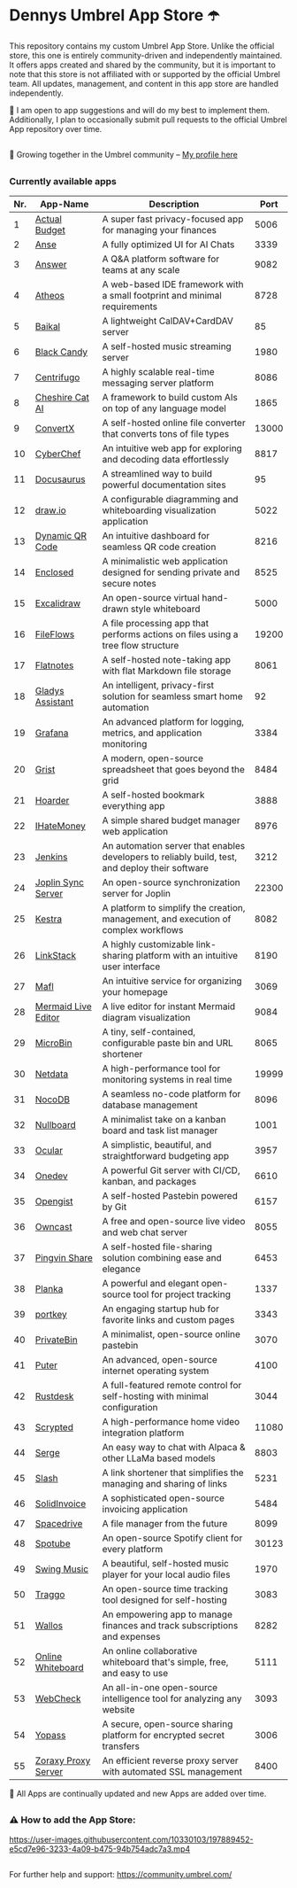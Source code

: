 # Dennys Umbrel App Store ☂️

This repository contains my custom Umbrel App Store. Unlike the official store, this one is entirely community-driven and independently maintained. It offers apps created and shared by the community, but it is important to note that this store is not affiliated with or supported by the official Umbrel team. All updates, management, and content in this app store are handled independently.


🔀 I am open to app suggestions and will do my best to implement them. Additionally, I plan to occasionally submit pull requests to the official Umbrel App repository over time.

##

🤝 Growing together in the Umbrel community – [My profile here](https://community.umbrel.com/u/denny) 

##

### Currently available apps

| Nr. | App-Name                                             | Description                                                             | Port   |
|-----|------------------------------------------------------|-------------------------------------------------------------------------|--------|
| 1   | [Actual Budget](https://github.com/actualbudget/actual) | A super fast privacy-focused app for managing your finances               | 5006   |
| 2   | [Anse](https://github.com/anse-app/anse)             | A fully optimized UI for AI Chats                                        | 3339   |
| 3   | [Answer](https://github.com/apache/incubator-answer) | A Q&A platform software for teams at any scale                           | 9082   |
| 4   | [Atheos](https://github.com/Atheos/Atheos)           | A web-based IDE framework with a small footprint and minimal requirements | 8728   |
| 5   | [Baikal](https://github.com/sabre-io/Baikal)         | A lightweight CalDAV+CardDAV server                                      | 85     |
| 6   | [Black Candy](https://github.com/blackcandy-org/blackcandy) | A self-hosted music streaming server                                      | 1980   |
| 7   | [Centrifugo](https://github.com/centrifugal/centrifugo) | A highly scalable real-time messaging server platform                     | 8086   |
| 8   | [Cheshire Cat AI](https://github.com/cheshire-cat-ai/core) | A framework to build custom AIs on top of any language model               | 1865   |
| 9   | [ConvertX](https://github.com/C4illin/ConvertX)      | A self-hosted online file converter that converts tons of file types      | 13000  |
| 10  | [CyberChef](https://github.com/gchq/CyberChef)       | An intuitive web app for exploring and decoding data effortlessly         | 8817   |
| 11  | [Docusaurus](https://github.com/facebook/docusaurus) | A streamlined way to build powerful documentation sites                   | 95     |
| 12  | [draw.io](https://github.com/jgraph/drawio) | A configurable diagramming and whiteboarding visualization application             | 5022     |
| 13  | [Dynamic QR Code](https://github.com/giandonatoinverso/PHP-Dynamic-Qr-code) | An intuitive dashboard for seamless QR code creation          | 8216   |
| 14  | [Enclosed](https://github.com/CorentinTh/enclosed)   | A minimalistic web application designed for sending private and secure notes | 8525   |
| 15  | [Excalidraw](https://github.com/excalidraw/excalidraw) | An open-source virtual hand-drawn style whiteboard                        | 5000   |
| 16  | [FileFlows](https://github.com/revenz/FileFlows)     | A file processing app that performs actions on files using a tree flow structure | 19200  |
| 17  | [Flatnotes](https://github.com/dullage/flatnotes)    | A self-hosted note-taking app with flat Markdown file storage             | 8061   |
| 18  | [Gladys Assistant](https://github.com/GladysAssistant/Gladys) | An intelligent, privacy-first solution for seamless smart home automation | 92     |
| 19  | [Grafana](https://github.com/grafana/grafana)        | An advanced platform for logging, metrics, and application monitoring     | 3384   |
| 20  | [Grist](https://github.com/gristlabs/grist-core)     | A modern, open-source spreadsheet that goes beyond the grid               | 8484   |
| 21  | [Hoarder](https://github.com/hoarder-app/hoarder)    | A self-hosted bookmark everything app                                     | 3888   |
| 22  | [IHateMoney](https://github.com/spiral-project/ihatemoney) | A simple shared budget manager web application                         | 8976   |
| 23  | [Jenkins](https://github.com/jenkinsci/jenkins)      | An automation server that enables developers to reliably build, test, and deploy their software | 3212   |
| 24  | [Joplin Sync Server](https://github.com/laurent22/joplin) | An open-source synchronization server for Joplin                        | 22300  |
| 25  | [Kestra](https://github.com/kestra-io/kestra)        | A platform to simplify the creation, management, and execution of complex workflows | 8082   |
| 26  | [LinkStack](https://github.com/LinkStackOrg/LinkStack) | A highly customizable link-sharing platform with an intuitive user interface | 8190   |
| 27  | [Mafl](https://github.com/hywax/mafl)                | An intuitive service for organizing your homepage                         | 3069   |
| 28  | [Mermaid Live Editor](https://github.com/mermaid-js/mermaid-live-editor) | A live editor for instant Mermaid diagram visualization       | 9084   |
| 29  | [MicroBin](https://github.com/szabodanika/microbin)  | A tiny, self-contained, configurable paste bin and URL shortener          | 8065   |
| 30  | [Netdata](https://github.com/netdata/netdata)        | A high-performance tool for monitoring systems in real time               | 19999  |
| 31  | [NocoDB](https://github.com/nocodb/nocodb)           | A seamless no-code platform for database management                       | 8096   |
| 32  | [Nullboard](https://github.com/apankrat/nullboard)   | A minimalist take on a kanban board and task list manager                 | 1001   |
| 33  | [Ocular](https://github.com/simonwep/ocular)         | A simplistic, beautiful, and straightforward budgeting app                | 3957   |
| 34  | [Onedev](https://github.com/theonedev/onedev)        | A powerful Git server with CI/CD, kanban, and packages                    | 6610   |
| 35  | [Opengist](https://github.com/thomiceli/opengist)        | A self-hosted Pastebin powered by Git                                 | 6157   |
| 36  | [Owncast](https://github.com/owncast/owncast)        | A free and open-source live video and web chat server                     | 8055   |
| 37  | [Pingvin Share](https://github.com/stonith404/pingvin-share) | A self-hosted file-sharing solution combining ease and elegance      | 6453   |
| 38  | [Planka](https://github.com/plankanban/planka)       | A powerful and elegant open-source tool for project tracking              | 1337   |
| 39  | [portkey](https://github.com/kodehat/portkey)        | An engaging startup hub for favorite links and custom pages               | 3343   |
| 40  | [PrivateBin](https://github.com/PrivateBin/PrivateBin) | A minimalist, open-source online pastebin                                | 3070   |
| 41  | [Puter](https://github.com/puterOS/puterOS)          | An advanced, open-source internet operating system                        | 4100   |
| 42  | [Rustdesk](https://github.com/rustdesk/rustdesk)     | A full-featured remote control for self-hosting with minimal configuration | 3044   |
| 43  | [Scrypted](https://github.com/koush/scrypted)        | A high-performance home video integration platform                        | 11080  |
| 44  | [Serge](https://github.com/serge-chat/serge)         | An easy way to chat with Alpaca & other LLaMa based models                | 8803   |
| 45  | [Slash](https://github.com/yourselfhosted/slash)     | A link shortener that simplifies the managing and sharing of links        | 5231   |
| 46  | [SolidInvoice](https://github.com/SolidInvoice/SolidInvoice) | A sophisticated open-source invoicing application                       | 5484   |
| 47  | [Spacedrive](https://github.com/spacedriveapp/spacedrive) | A file manager from the future                                        | 8099   |
| 48  | [Spotube](https://github.com/KRTirtho/spotube)       | An open-source Spotify client for every platform                          | 30123  |
| 49  | [Swing Music](https://github.com/swingmx/swingmusic) | A beautiful, self-hosted music player for your local audio files           | 1970   |
| 50  | [Traggo](https://github.com/traggo/server)           | An open-source time tracking tool designed for self-hosting               | 3083   |
| 51  | [Wallos](https://github.com/ellite/Wallos)           | An empowering app to manage finances and track subscriptions and expenses | 8282   |
| 52  | [Online Whiteboard](https://github.com/lovasoa/whitebophir) | An online collaborative whiteboard that's simple, free, and easy to use  | 5111   |
| 53  | [WebCheck](https://github.com/Lissy93/web-check)     | An all-in-one open-source intelligence tool for analyzing any website      | 3093   |
| 54  | [Yopass](https://github.com/jhaals/yopass)           | A secure, open-source sharing platform for encrypted secret transfers      | 3006   |
| 55  | [Zoraxy Proxy Server](https://github.com/tobychui/zoraxy) | An efficient reverse proxy server with automated SSL management | 8400  |

🔄 All Apps are continually updated and new Apps are added over time.

##


##

### ⚠️ How to add the App Store:

https://user-images.githubusercontent.com/10330103/197889452-e5cd7e96-3233-4a09-b475-94b754adc7a3.mp4

##

For further help and support: https://community.umbrel.com/
